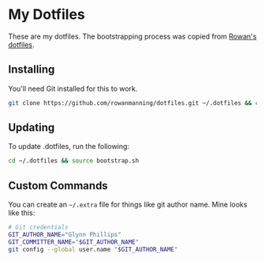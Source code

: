 
My Dotfiles
===========

These are my dotfiles. The bootstrapping process was copied from [Rowan's dotfiles][rowan].


Installing
----------

You'll need Git installed for this to work.

```sh
git clone https://github.com/rowanmanning/dotfiles.git ~/.dotfiles && cd ~/.dotfiles && source bootstrap.sh
```


Updating
--------

To update .dotfiles, run the following:

```sh
cd ~/.dotfiles && source bootstrap.sh
```


Custom Commands
---------------

You can create an `~/.extra` file for things like git author name. Mine looks like this:

```sh
# Git credentials
GIT_AUTHOR_NAME="Glynn Phillips"
GIT_COMMITTER_NAME="$GIT_AUTHOR_NAME"
git config --global user.name "$GIT_AUTHOR_NAME"
```



[rowan]: https://github.com/rowanmanning/dotfiles/
